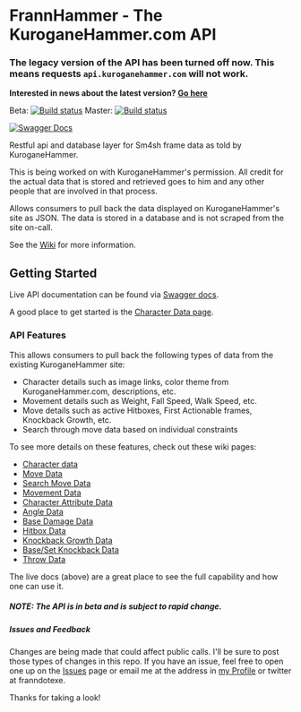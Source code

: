 # FrannHammer - The KuroganeHammer.com API

### The legacy version of the API has been turned off now. This means requests `api.kuroganehammer.com` will not work.

**Interested in news about the latest version? [Go here](https://github.com/Frannsoft/FrannHammer/wiki/Version-0.6.0---Details)**

Beta: [![Build status](https://ci.appveyor.com/api/projects/status/ruxmxhiutxe9q8v9/branch/develop?svg=true)](https://ci.appveyor.com/project/Frannsoft/frannhammer-0uqqq/branch/develop)
Master: [![Build status](https://ci.appveyor.com/api/projects/status/y2hs2u8ux4ceaq2k/branch/master?svg=true)](https://ci.appveyor.com/project/Frannsoft/frannhammer/branch/master)

[![Swagger Docs](https://img.shields.io/badge/Swagger%20Docs-Live-orange.svg)](http://beta-api-kuroganehammer.azurewebsites.net/swagger/)

Restful api and database layer for Sm4sh frame data as told by KuroganeHammer.

This is being worked on with KuroganeHammer's permission.  All credit for the actual data that is stored and retrieved goes to him and 
any other people that are involved in that process.

Allows consumers to pull back the data displayed on KuroganeHammer's site as JSON.  The data is stored in a database and is not 
scraped from the site on-call.

See the [Wiki](https://github.com/Frannsoft/FrannHammer/wiki) for more information.

## Getting Started

Live API documentation can be found via [Swagger docs](http://beta-api-kuroganehammer.azurewebsites.net/swagger/ui/index).  

A good place to get started is the [Character Data page](https://github.com/Frannsoft/FrannHammer/wiki/Character-Data).

### API Features

This allows consumers to pull back the following types of data from the existing KuroganeHammer site:

- Character details such as image links, color theme from KuroganeHammer.com, descriptions, etc.
- Movement details such as Weight, Fall Speed, Walk Speed, etc.
- Move details such as active Hitboxes, First Actionable frames, Knockback Growth, etc.
- Search through move data based on individual constraints

To see more details on these features, check out these wiki pages:

- [Character data](https://github.com/Frannsoft/FrannHammer/wiki/Character-Data)
- [Move Data](https://github.com/Frannsoft/FrannHammer/wiki/Move-Data)
- [Search Move Data](https://github.com/Frannsoft/FrannHammer/wiki/Searching-Character-Move-Data)
- [Movement Data](https://github.com/Frannsoft/FrannHammer/wiki/Movement-data)
- [Character Attribute Data](https://github.com/Frannsoft/FrannHammer/wiki/Character-Attribute-Data)
- [Angle Data](https://github.com/Frannsoft/FrannHammer/wiki/Angle-Data)
- [Base Damage Data](https://github.com/Frannsoft/FrannHammer/wiki/Base-Damage-Data)
- [Hitbox Data](https://github.com/Frannsoft/FrannHammer/wiki/Hitbox-Data)
- [Knockback Growth Data](https://github.com/Frannsoft/FrannHammer/wiki/Knockback-Growth-Data)
- [Base/Set Knockback Data](https://github.com/Frannsoft/FrannHammer/wiki/Base-and-Set-Knockback-Data)
- [Throw Data](https://github.com/Frannsoft/FrannHammer/wiki/Throw-Data)

The live docs (above) are a great place to see the full capability and how one can use it.

##### NOTE: The API is in beta and is subject to rapid change.

##### Issues and Feedback
Changes are being made that could affect public calls.  I'll be sure to post those types of changes in this repo.  If you have an issue, feel free to open one up on the [Issues](https://github.com/Frannsoft/FrannHammer/issues) page or email me at the address in [my Profile](https://github.com/Frannsoft) or twitter at franndotexe.


Thanks for taking a look!



